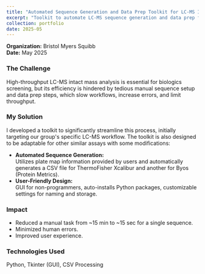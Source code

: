 ```yaml
---
title: "Automated Sequence Generation and Data Prep Toolkit for LC-MS Intact Mass Analysis of Antibody Biologics"
excerpt: "Toolkit to automate LC-MS sequence generation and data prep for antibody biologics. <br/><img src='/images/AI_enhanced_Data_communication.png'>"
collection: portfolio
date: 2025-05
---
```


**Organization:** Bristol Myers Squibb  
**Date:** May 2025

### The Challenge
High-throughput LC-MS intact mass analysis is essential for biologics screening, but its efficiency is hindered by tedious manual sequence setup and data prep steps, which slow workflows, increase errors, and limit throughput.

### My Solution
I developed a toolkit to significantly streamline this process, initially targeting our group's specific LC-MS workflow. The toolkit is also designed to be adaptable for other similar assays with some modifications:

- **Automated Sequence Generation:**  
  Utilizes plate map information provided by users and automatically generates a CSV file for ThermoFisher Xcalibur and another for Byos (Protein Metrics).
- **User-Friendly Design:**  
  GUI for non-programmers, auto-installs Python packages, customizable settings for naming and storage.

### Impact
- Reduced a manual task from ~15 min to ~15 sec for a single sequence.
- Minimized human errors.
- Improved user experience.

### Technologies Used
Python, Tkinter (GUI), CSV Processing
